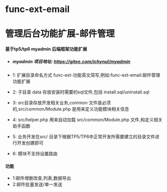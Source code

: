 # func-ext-email
# 管理后台功能扩展-邮件管理

#### 基于tp5/tp6 myadmin 后端框架功能扩展

 - ##### myadmin 项目地址: <a href="https://gitee.com/ichynul/myadmin" target="_blank">https://gitee.com/ichynul/myadmin</a>

 - 1: 扩展目录命名方式 func-ext-功能英文简写,例如:func-ext-email:邮件管理功能扩展
 - 2: 子目录 data 存放安装时需要的sql文件,包括 install.sql/uninstall.sql
 - 3: src目录存放开发相关业务,common 文件是必须的,src/common/Module.php 是用来定义功能模块相关信息
 - 4: src/helper.php 用来自动加载 src/common/Module.php 文件,和定义相关助手函数
 - 5: 业务开发在src/ 目录下根据TP5/TP6中正常开发所需要建立的目录文件进行开发创建即可
 - 6: 模块不支持设置路由

#### 功能

- 1:邮件增删改查,列表,数据导出
- 2:邮件批量发送/单一发送
